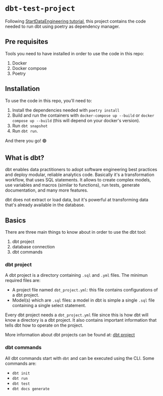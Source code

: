 # `dbt-test-project`

Following [StartDataEngineering tutorial](https://www.startdataengineering.com/post/dbt-data-build-tool-tutorial/), this project contains the code needed to run dbt using poetry as dependency manager.

## Pre requisites

Tools you need to have installed in order to use the code in this repo:
1. Docker
1. Docker compose
1. Poetry

## Installation

To use the code in this repo, you'll need to:
1. Install the dependencies needed with `poetry install` 
1. Build and run the containers with `docker-compose up --build` or `docker compose up --build` (this will depend on your docker's version).
1. Run `dbt snapshot`
1. Run `dbt run`.

And there you go! 🟢

## What is dbt?

dbt enables data practitioners to adopt software engineering best practices and deploy modular, reliable analytics code. Basically it's a transformation workflow, that uses SQL statements. It allows to create complex models, use variables and macros (similar to functions), run tests, generate documentation, and many more features.

dbt does not extract or load data, but it's powerful at transforming data that's already available in the database. 

## Basics 

There are three main things to know about in order to use the dbt tool:
1. dbt project
1. database connection
1. dbt commands

### dbt project

A dbt project is a directory containing `.sql` and `.yml` files. The minimun required files are:
* A project file named `dbt_project.yml`: this file contains configurations of a dbt project.
* Model(s) which are `.sql` files: a model in dbt is simple a single `.sql` file containing a single select statement.

Every dbt project needs a `dbt_project.yml` file since this is how dbt will know a directory is a dbt project. It also contains important information that tells dbt how to operate on the project.

More information about dbt projects can be found at: [dbt project](https://docs.getdbt.com/docs/introduction#dbt-projects)

### dbt commands

All dbt commands start with `dbt` and can be executed using the CLI. Some commands are:
* `dbt init`
* `dbt run`
* `dbt test`
* `dbt docs generate`
